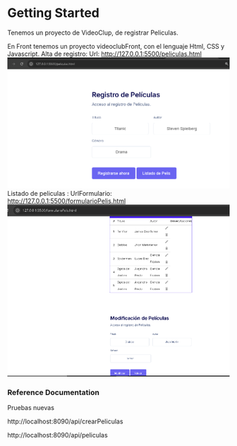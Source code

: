 # Getting Started
Tenemos un proyecto de VideoClup, de registrar Peliculas.

En Front tenemos un proyecto videoclubFront, con el lenguaje Html, CSS y Javascript.
Alta de registro:
Url: http://127.0.0.1:5500/peliculas.html
![img.png](img.png)
Listado de peliculas :
UrlFormulario: http://127.0.0.1:5500/formularioPelis.html
![img_1.png](img_1.png)






### Reference Documentation 

Pruebas nuevas

http://localhost:8090/api/crearPeliculas

http://localhost:8090/api/peliculas